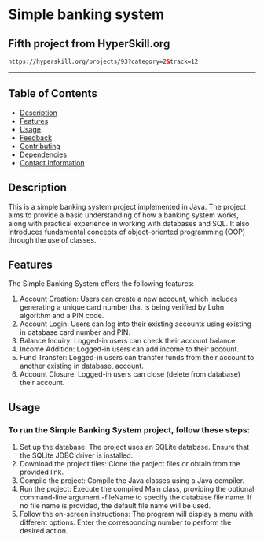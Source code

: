 # Simple banking system
## Fifth project from HyperSkill.org
```HTML
https://hyperskill.org/projects/93?category=2&track=12
```
___
## Table of Contents
- [Description](#description)
- [Features](#features)
- [Usage](#usage)
- [Feedback](#feedback)
- [Contributing](#contributing)
- [Dependencies](#dependencies)
- [Contact Information](#contact-information)

## Description
This is a simple banking system project implemented in Java. The project aims to provide a basic understanding of how a banking system works, along with practical experience in working with databases and SQL. It also introduces fundamental concepts of object-oriented programming (OOP) through the use of classes.

## Features
The Simple Banking System offers the following features:
1. Account Creation: Users can create a new account, which includes generating a unique card number that is being verified by Luhn algorithm and a PIN code.
2. Account Login: Users can log into their existing accounts using existing in database card number and PIN.
3. Balance Inquiry: Logged-in users can check their account balance.
4. Income Addition: Logged-in users can add income to their account.
5. Fund Transfer: Logged-in users can transfer funds from their account to another existing in database, account.
6. Account Closure: Logged-in users can close (delete from database) their account.

## Usage
### To run the Simple Banking System project, follow these steps:

1. Set up the database: The project uses an SQLite database. Ensure that the SQLite JDBC driver is installed.
2. Download the project files: Clone the project files or obtain from the provided link.
3. Compile the project: Compile the Java classes using a Java compiler.
4. Run the project: Execute the compiled Main class, providing the optional command-line argument -fileName to specify the database file name. If no file name is provided, the default file name will be used.
5. Follow the on-screen instructions: The program will display a menu with different options. Enter the corresponding number to perform the desired action.
